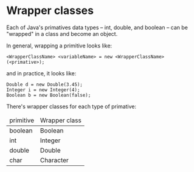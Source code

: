# Wrapper classes
Each of Java's <word data-key="primitive">primatives</word> data types – <word data-key="int">int</word>, <word data-key="double">double</word>, and <word data-key="boolean">boolean</word> – can be "wrapped" in a class and become an <word data-key="object">object</word>. 

In general, wrapping a primitive looks like: 

    <WrapperClassName> <variableName> = new <WrapperClassName>(<primative>);

and in practice, it looks like:

    Double d = new Double(3.45);
    Integer i = new Integer(4);
    Boolean b = new Boolean(false);

There's wrapper classes for each type of primative:

<table class="table table-striped">
    <thead>
        <td>primitive</td>
        <td>Wrapper class</td>
    </thead>
    <tbody>
        <tr>
            <td>boolean</td>
            <td>Boolean</td>
        </tr>
        <tr>
            <td>int</td>
            <td>Integer</td>
        </tr>
        <tr>
            <td>double</td>
            <td>Double</td>
        </tr>
        <tr>
            <td>char</td>
            <td>Character</td>
        </tr>
    </tbody>
</table>